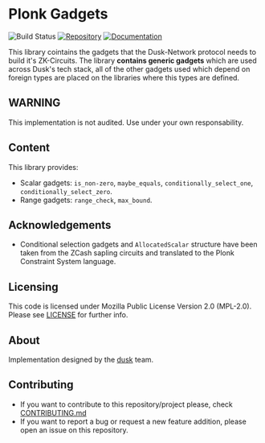 # Plonk Gadgets
![Build Status](https://github.com/dusk-network/plonk_gadgets/workflows/Continuous%20integration/badge.svg)
[![Repository](https://img.shields.io/badge/github-plonk_gadgets-blueviolet?logo=github)](https://github.com/dusk-network/plonk_gadgets)
[![Documentation](https://img.shields.io/badge/docs-plonk_gadgets-blue?logo=rust)](https://docs.rs/plonk_gadgets/)


This library cointains the gadgets that the Dusk-Network protocol needs to build it's ZK-Circuits.
The library **contains generic gadgets** which are used across Dusk's tech stack, all of the other
gadgets used which depend on foreign types are placed on the libraries where this types are defined.


## WARNING
This implementation is not audited. Use under your own responsability.

## Content
This library provides:

- Scalar gadgets: `is_non-zero`, `maybe_equals`, `conditionally_select_one`, `conditionally_select_zero`.
- Range gadgets: `range_check`, `max_bound`.


## Acknowledgements

- Conditional selection gadgets and `AllocatedScalar` structure have been taken from the ZCash sapling
circuits and translated to the Plonk Constraint System language.

## Licensing

This code is licensed under Mozilla Public License Version 2.0 (MPL-2.0). Please see [LICENSE](https://github.com/dusk-network/plonk_gadgets/blob/master/LICENSE) for further info.

## About

Implementation designed by the [dusk](https://dusk.network) team.

## Contributing
- If you want to contribute to this repository/project please, check [CONTRIBUTING.md](https://github.com/dusk-network/plonk_gadgets/blob/master/CONTRIBUTING.md)
- If you want to report a bug or request a new feature addition, please open an issue on this repository.